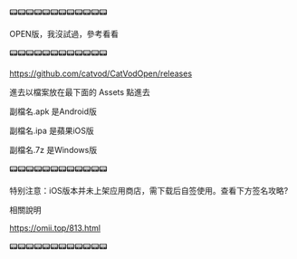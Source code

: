 
📟📟📟📟📟📟📟📟📟📟📟📟

OPEN版，我沒試過，參考看看

📟📟📟📟📟📟📟📟📟📟📟📟

https://github.com/catvod/CatVodOpen/releases

進去以檔案放在最下面的 Assets 點進去

副檔名.apk 是Android版

副檔名.ipa 是蘋果iOS版

副檔名.7z 是Windows版

📟📟📟📟📟📟📟📟📟📟📟📟

特别注意：iOS版本并未上架应用商店，需下载后自签使用。查看下方签名攻略?

相關說明

https://omii.top/813.html

📟📟📟📟📟📟📟📟📟📟📟📟

